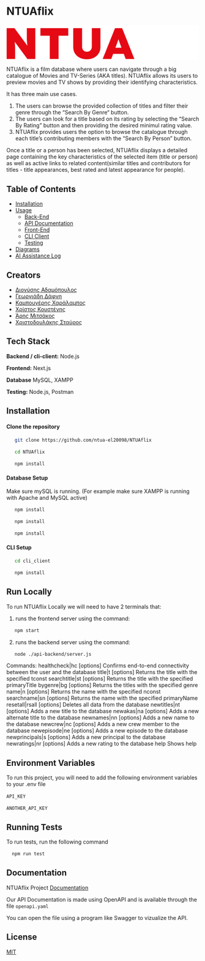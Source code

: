 
# NTUAflix
![Logo](https://github.com/ntua-el20098/NTUAflix/blob/main/public/NTUAflix.png?raw=true)

NTUAflix is a film database where users can navigate through a big catalogue of Movies and TV-Series (AKA titles). NTUAflix allows its users to preview movies and TV shows by providing their identifying characteristics. 

It has three main use cases. 
1. The users can browse the provided collection of titles and filter their genre through the “Search By Genre“ button.
2. The users can look for a title based on its rating by selecting the “Search By Rating” button and then providing the desired minimul rating value.
3. NTUAflix provides users the option to browse the catalogue through each title’s contributing members with the “Search By Person” button.


Once a title or a person has been selected, NTUAflix displays a detailed page containing the key characteristics of the selected item (title or person) as well as active links to related content(similar titles and contributors for titles - title appearances, best rated and latest appearance for people).


## Table of Contents

- [Installation](#installation)
- [Usage](#usage)
  - [Back-End](#back-end)
  - [API Documentation](#api-documentation)
  - [Front-End](#front-end)
  - [CLI Client](#cli-client)
  - [Testing](#testing)
- [Diagrams](#diagrams)
- [AI Assistance Log](#ai-assistance-log)


## Creators

- [Διονύσης Αδαμόπουλος](https://www.github.com/octokatherine)
- [Γεωργιάδη Δάφνη](https://www.github.com/octokatherine)
- [Καμπουγέρης Χαράλαμπος](https://www.github.com/octokatherine)
- [Χρίστος Κουστένης](https://www.github.com/octokatherine)
- [Άρης Μιτσάκος](https://www.github.com/octokatherine)
- [Χριστοδουλάκης Σταύρος](https://www.github.com/octokatherine)



## Tech Stack

**Backend / cli-client:** Node.js 

**Frontend:** Next.js

**Database** MySQL, XAMPP 

**Testing:** Node.js, Postman




## Installation

#### Clone the repository

```sh
   git clone https://github.com/ntua-el20098/NTUAflix
```

```sh
   cd NTUAflix
```

```sh
   npm install
```

#### Database Setup

Make sure mySQL is running. (For example make sure XAMPP is running with Apache and MySQL active)


```sh
   npm install
```
```sh
   npm install
```
```sh
   npm install
```

#### CLI Setup

```sh
   cd cli_client
```
```sh
   npm install
```


## Run Locally

To run NTUAflix Locally we will need to have 2 terminals that:

1. runs the frontend server using the command:

```sh
   npm start
```

2. runs the backend server using the command:
```sh
   node ./api-backend/server.js
```


Commands:
  healthcheck|hc [options]   Confirms end-to-end connectivity between the user and the database
  title|t [options]          Returns the title with the specified tconst
  searchtitle|st [options]   Returns the title with the specified primaryTitle
  bygenre|bg [options]       Returns the titles with the specified genre
  name|n [options]           Returns the name with the specified nconst
  searchname|sn [options]    Returns the name with the specified primaryName
  resetall|rsall [options]   Deletes all data from the database
  newtitles|nt [options]     Adds a new title to the database
  newakas|na [options]       Adds a new alternate title to the database
  newnames|nn [options]      Adds a new name to the database
  newcrew|nc [options]       Adds a new crew member to the database
  newepisode|ne [options]    Adds a new episode to the database
  newprincipals|s [options]  Adds a new principal to the database
  newratings|nr [options]    Adds a new rating to the database
  help                       Shows help
## Environment Variables

To run this project, you will need to add the following environment variables to your .env file

`API_KEY`

`ANOTHER_API_KEY`


## Running Tests

To run tests, run the following command

```bash
  npm run test
```


## Documentation

NTUAflix Project [Documentation](https://linktodocumentation)

Our API Documentation is made using OpenAPI and is available through the file  `openapi.yaml` 

You can open the file using a program like Swagger to vizualize the API.
## License

[MIT](https://choosealicense.com/licenses/mit/)

